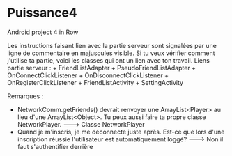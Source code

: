 Puissance4
==========

Android project 4 in Row

Les instructions faisant lien avec la partie serveur sont signalées par une ligne de commentaire en majuscules visible. Si tu veux vérifier comment j'utilise ta partie, voici les classes qui ont un lien avec ton travail.
Liens partie serveur : 
	+ FriendListAdapter
	+ PseudoFriendListAdapter
	+ OnConnectClickListener
	+ OnDisconnectClickListener
	+ OnRegisterClickListener
	+ FriendListActivity
	+ SettingActivity

Remarques : 
- NetworkComm.getFriends() devrait renvoyer une ArrayList\<Player\> au lieu d'une ArrayList\<Object\>. Tu peux aussi faire ta propre classe NetworkPlayer. ---> Classe NetworkPlayer
- Quand je m'inscris, je me déconnecte juste après. Est-ce que lors d'une inscription réussie l'utilisateur est automatiquement loggé?	---> Non il faut s'authentifier derrière

